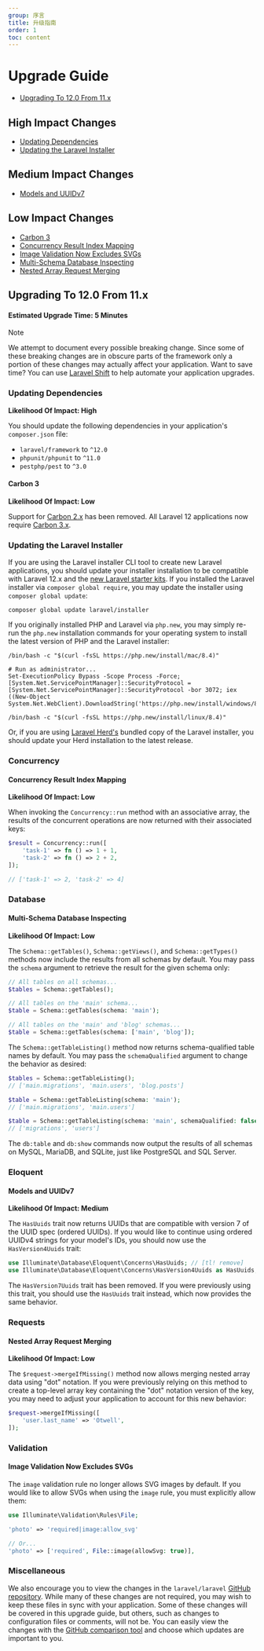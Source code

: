 ```yaml
---
group: 序言
title: 升级指南
order: 1
toc: content
---
```



# Upgrade Guide

- [Upgrading To 12.0 From 11.x](#upgrade-12.0)

<a name="high-impact-changes"></a>
## High Impact Changes

<div class="content-list" markdown="1">

- [Updating Dependencies](#updating-dependencies)
- [Updating the Laravel Installer](#updating-the-laravel-installer)

</div>

<a name="medium-impact-changes"></a>
## Medium Impact Changes

<div class="content-list" markdown="1">

- [Models and UUIDv7](#models-and-uuidv7)

</div>

<a name="low-impact-changes"></a>
## Low Impact Changes

<div class="content-list" markdown="1">

- [Carbon 3](#carbon-3)
- [Concurrency Result Index Mapping](#concurrency-result-index-mapping)
- [Image Validation Now Excludes SVGs](#image-validation)
- [Multi-Schema Database Inspecting](#multi-schema-database-inspecting)
- [Nested Array Request Merging](#nested-array-request-merging)

</div>

<a name="upgrade-12.0"></a>
## Upgrading To 12.0 From 11.x

#### Estimated Upgrade Time: 5 Minutes

> [!NOTE]
> We attempt to document every possible breaking change. Since some of these breaking changes are in obscure parts of the framework only a portion of these changes may actually affect your application. Want to save time? You can use [Laravel Shift](https://laravelshift.com/) to help automate your application upgrades.

<a name="updating-dependencies"></a>
### Updating Dependencies

**Likelihood Of Impact: High**

You should update the following dependencies in your application's `composer.json` file:

<div class="content-list" markdown="1">

- `laravel/framework` to `^12.0`
- `phpunit/phpunit` to `^11.0`
- `pestphp/pest` to `^3.0`

</div>

<a name="carbon-3"></a>
#### Carbon 3

**Likelihood Of Impact: Low**

Support for [Carbon 2.x](https://carbon.nesbot.com/docs/) has been removed. All Laravel 12 applications now require [Carbon 3.x](https://carbon.nesbot.com/docs/#api-carbon-3).

<a name="updating-the-laravel-installer"></a>
### Updating the Laravel Installer

If you are using the Laravel installer CLI tool to create new Laravel applications, you should update your installer installation to be compatible with Laravel 12.x and the [new Laravel starter kits](https://laravel.com/starter-kits). If you installed the Laravel installer via `composer global require`, you may update the installer using `composer global update`:

```shell
composer global update laravel/installer
```

If you originally installed PHP and Laravel via `php.new`, you may simply re-run the `php.new` installation commands for your operating system to install the latest version of PHP and the Laravel installer:

```shell tab=macOS
/bin/bash -c "$(curl -fsSL https://php.new/install/mac/8.4)"
```

```shell tab=Windows PowerShell
# Run as administrator...
Set-ExecutionPolicy Bypass -Scope Process -Force; [System.Net.ServicePointManager]::SecurityProtocol = [System.Net.ServicePointManager]::SecurityProtocol -bor 3072; iex ((New-Object System.Net.WebClient).DownloadString('https://php.new/install/windows/8.4'))
```

```shell tab=Linux
/bin/bash -c "$(curl -fsSL https://php.new/install/linux/8.4)"
```

Or, if you are using [Laravel Herd's](https://herd.laravel.com) bundled copy of the Laravel installer, you should update your Herd installation to the latest release.

<a name="concurrency"></a>
### Concurrency

<a name="concurrency-result-index-mapping"></a>
#### Concurrency Result Index Mapping

**Likelihood Of Impact: Low**

When invoking the `Concurrency::run` method with an associative array, the results of the concurrent operations are now returned with their associated keys:

```php
$result = Concurrency::run([
    'task-1' => fn () => 1 + 1,
    'task-2' => fn () => 2 + 2,
]);

// ['task-1' => 2, 'task-2' => 4]
```

<a name="database"></a>
### Database

<a name="multi-schema-database-inspecting"></a>
#### Multi-Schema Database Inspecting

**Likelihood Of Impact: Low**

The `Schema::getTables()`, `Schema::getViews()`, and `Schema::getTypes()` methods now include the results from all schemas by default. You may pass the `schema` argument to retrieve the result for the given schema only:

```php
// All tables on all schemas...
$tables = Schema::getTables();

// All tables on the 'main' schema...
$table = Schema::getTables(schema: 'main');

// All tables on the 'main' and 'blog' schemas...
$table = Schema::getTables(schema: ['main', 'blog']);
```

The `Schema::getTableListing()` method now returns schema-qualified table names by default. You may pass the `schemaQualified` argument to change the behavior as desired:

```php
$tables = Schema::getTableListing();
// ['main.migrations', 'main.users', 'blog.posts']

$table = Schema::getTableListing(schema: 'main');
// ['main.migrations', 'main.users']

$table = Schema::getTableListing(schema: 'main', schemaQualified: false);
// ['migrations', 'users']
```

The `db:table` and `db:show` commands now output the results of all schemas on MySQL, MariaDB, and SQLite, just like PostgreSQL and SQL Server.

<a name="eloquent"></a>
### Eloquent

<a name="models-and-uuidv7"></a>
#### Models and UUIDv7

**Likelihood Of Impact: Medium**

The `HasUuids` trait now returns UUIDs that are compatible with version 7 of the UUID spec (ordered UUIDs). If you would like to continue using ordered UUIDv4 strings for your model's IDs, you should now use the `HasVersion4Uuids` trait:

```php
use Illuminate\Database\Eloquent\Concerns\HasUuids; // [tl! remove]
use Illuminate\Database\Eloquent\Concerns\HasVersion4Uuids as HasUuids; // [tl! add]
```

The `HasVersion7Uuids` trait has been removed. If you were previously using this trait, you should use the `HasUuids` trait instead, which now provides the same behavior.

<a name="requests"></a>
### Requests

<a name="nested-array-request-merging"></a>
#### Nested Array Request Merging

**Likelihood Of Impact: Low**

The `$request->mergeIfMissing()` method now allows merging nested array data using "dot" notation. If you were previously relying on this method to create a top-level array key containing the "dot" notation version of the key, you may need to adjust your application to account for this new behavior:

```php
$request->mergeIfMissing([
    'user.last_name' => 'Otwell',
]);
```

<a name="validation"></a>
### Validation

<a name="image-validation"></a>
#### Image Validation Now Excludes SVGs

The `image` validation rule no longer allows SVG images by default. If you would like to allow SVGs when using the `image` rule, you must explicitly allow them:

```php
use Illuminate\Validation\Rules\File;

'photo' => 'required|image:allow_svg'

// Or...
'photo' => ['required', File::image(allowSvg: true)],
```

<a name="miscellaneous"></a>
### Miscellaneous

We also encourage you to view the changes in the `laravel/laravel` [GitHub repository](https://github.com/laravel/laravel). While many of these changes are not required, you may wish to keep these files in sync with your application. Some of these changes will be covered in this upgrade guide, but others, such as changes to configuration files or comments, will not be. You can easily view the changes with the [GitHub comparison tool](https://github.com/laravel/laravel/compare/11.x...12.x) and choose which updates are important to you.
